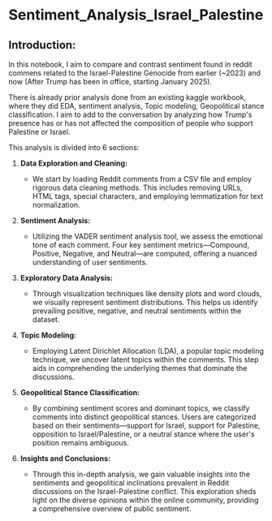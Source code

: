 # Sentiment_Analysis_Israel_Palestine
## **Introduction:**

In this notebook, I aim to compare and contrast sentiment found in reddit commens related to the Israel-Palestine Genocide from earlier (~2023) and now (After Trump has been in office, starting January 2025).

There is already prior analysis done from an existing kaggle workbook, where they did EDA, sentiment analysis, Topic modeling, Geopolitical stance classification. I aim to add to the conversation by analyzing how Trump's presence has or has not affected the composition of people who support Palestine or Israel.

This analysis is divided into 6 sections:

1. **Data Exploration and Cleaning:**
   - We start by loading Reddit comments from a CSV file and employ rigorous data cleaning methods. This includes removing URLs, HTML tags, special characters, and employing lemmatization for text normalization.


2. **Sentiment Analysis:**
   - Utilizing the VADER sentiment analysis tool, we assess the emotional tone of each comment. Four key sentiment metrics—Compound, Positive, Negative, and Neutral—are computed, offering a nuanced understanding of user sentiments.


3. **Exploratory Data Analysis:**
   - Through visualization techniques like density plots and word clouds, we visually represent sentiment distributions. This helps us identify prevailing positive, negative, and neutral sentiments within the dataset.


4. **Topic Modeling:**
   - Employing Latent Dirichlet Allocation (LDA), a popular topic modeling technique, we uncover latent topics within the comments. This step aids in comprehending the underlying themes that dominate the discussions.


5. **Geopolitical Stance Classification:**
   - By combining sentiment scores and dominant topics, we classify comments into distinct geopolitical stances. Users are categorized based on their sentiments—support for Israel, support for Palestine, opposition to Israel/Palestine, or a neutral stance where the user's position remains ambiguous.


6. **Insights and Conclusions:**
   - Through this in-depth analysis, we gain valuable insights into the sentiments and geopolitical inclinations prevalent in Reddit discussions on the Israel-Palestine conflict. This exploration sheds light on the diverse opinions within the online community, providing a comprehensive overview of public sentiment.
